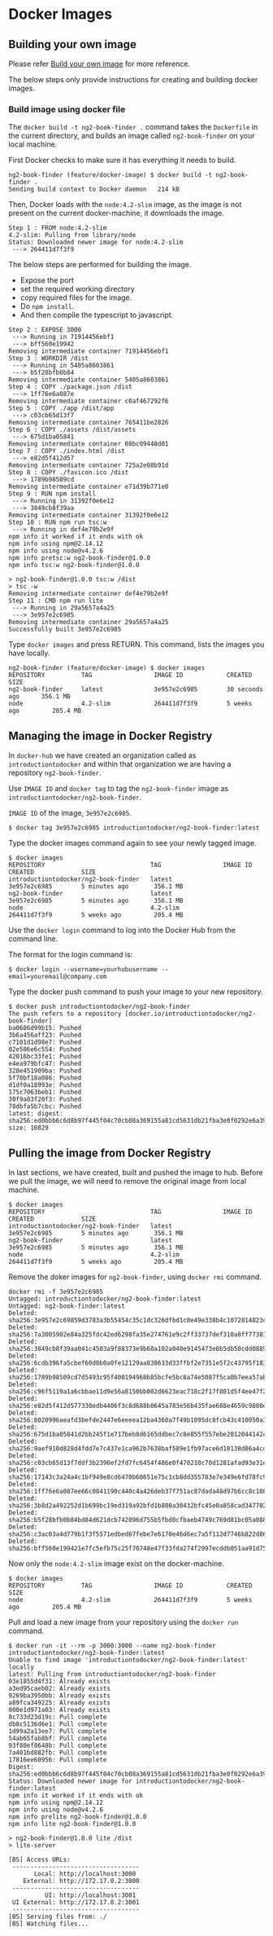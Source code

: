 # Docker Images

## Building your own image
Please refer [Build your own image](https://docs.docker.com/mac/step_four/) for more reference.

The below steps only provide instructions for creating and building docker images.

### Build image using docker file
The `docker build -t ng2-book-finder .` command takes the `Dockerfile` in the current directory, and builds an image called `ng2-book-finder` on your local machine.

First Docker checks to make sure it has everything it needs to build.

```
ng2-book-finder (feature/docker-image) $ docker build -t ng2-book-finder .
Sending build context to Docker daemon   214 kB
```

Then, Docker loads with the `node:4.2-slim` image, as the image is not present on the current docker-machine, it downloads the image.

```
Step 1 : FROM node:4.2-slim
4.2-slim: Pulling from library/node
Status: Downloaded newer image for node:4.2-slim
 ---> 264411d7f3f9
```

The below steps are performed for building the image.
 - Expose the port
 - set the required working directory
 - copy required files for the image.
 - Do `npm install`.
 - And then compile the typescript to javascript.

```
Step 2 : EXPOSE 3000
 ---> Running in 71914456ebf1
 ---> bff560e19942
Removing intermediate container 71914456ebf1
Step 3 : WORKDIR /dist
 ---> Running in 5405a8603861
 ---> b5f28bfb0b84
Removing intermediate container 5405a8603861
Step 4 : COPY ./package.json /dist
 ---> 1ff76e6a087e
Removing intermediate container c0af467292f6
Step 5 : COPY ./app /dist/app
 ---> c03cb65d13f7
Removing intermediate container 765411be2826
Step 6 : COPY ./assets /dist/assets
 ---> 675d1ba05841
Removing intermediate container 08bc09448d01
Step 7 : COPY ./index.html /dist
 ---> e82d5f412d57
Removing intermediate container 725a2e08b91d
Step 8 : COPY ./favicon.ico /dist
 ---> 1789b98509cd
Removing intermediate container e71d39b771e0
Step 9 : RUN npm install
 ---> Running in 31392f0e6e12
 ---> 3849cb8f39aa
Removing intermediate container 31392f0e6e12
Step 10 : RUN npm run tsc:w
 ---> Running in def4e79b2e9f
npm info it worked if it ends with ok
npm info using npm@2.14.12
npm info using node@v4.2.6
npm info pretsc:w ng2-book-finder@1.0.0
npm info tsc:w ng2-book-finder@1.0.0

> ng2-book-finder@1.0.0 tsc:w /dist
> tsc -w
Removing intermediate container def4e79b2e9f
Step 11 : CMD npm run lite
 ---> Running in 29a5657a4a25
 ---> 3e957e2c6985
Removing intermediate container 29a5657a4a25
Successfully built 3e957e2c6985
```

Type `docker images` and press RETURN.
This command, lists the images you have locally.

```
ng2-book-finder (feature/docker-image) $ docker images
REPOSITORY          TAG                 IMAGE ID            CREATED             SIZE
ng2-book-finder     latest              3e957e2c6985        30 seconds ago      356.1 MB
node                4.2-slim            264411d7f3f9        5 weeks ago         205.4 MB
```

## Managing the image in Docker Registry

In `docker-hub` we have created an organization called as `introductiontodocker` and within that organization we are having a repository `ng2-book-finder`.

Use `IMAGE ID` and `docker tag` to tag the `ng2-book-finder` image as `introductiontodocker/ng2-book-finder`.

`IMAGE ID` of the image, `3e957e2c6985`.

    $ docker tag 3e957e2c6985 introductiontodocker/ng2-book-finder:latest

Type the docker images command again to see your newly tagged image.

    $ docker images
    REPOSITORY                             TAG                 IMAGE ID            CREATED             SIZE
    introductiontodocker/ng2-book-finder   latest              3e957e2c6985        5 minutes ago       356.1 MB
    ng2-book-finder                        latest              3e957e2c6985        5 minutes ago       356.1 MB
    node                                   4.2-slim            264411d7f3f9        5 weeks ago         205.4 MB

Use the `docker login` command to log into the Docker Hub from the command line.

The format for the login command is:

    $ docker login --username=yourhubusername --email=youremail@company.com

Type the docker push command to push your image to your new repository.

    $ docker push introductiontodocker/ng2-book-finder
    The push refers to a repository [docker.io/introductiontodocker/ng2-book-finder]
    ba0686d99b15: Pushed
    3b6a456aff23: Pushed
    c7101d1d98e7: Pushed
    02e506e6c554: Pushed
    42016bc33fe1: Pushed
    e4ea979bfc47: Pushed
    328e451909ba: Pushed
    5f70bf18a086: Pushed
    d1df0a18993e: Pushed
    175c7063beb1: Pushed
    30f9a83f20f3: Pushed
    78dbfa5b7cbc: Pushed
    latest: digest: sha256:ed0bbb6c6d8b97f445f04c70cb08a369155a81cd5631db21fba3e0f0292e6a39 size: 10829


## Pulling the image from Docker Registry

In last sections, we have created, built and pushed the image to hub. Before we pull the image, we will need to remove the original image from local machine.

```
$ docker images
REPOSITORY                             TAG                 IMAGE ID            CREATED             SIZE
introductiontodocker/ng2-book-finder   latest              3e957e2c6985        5 minutes ago       356.1 MB
ng2-book-finder                        latest              3e957e2c6985        5 minutes ago       356.1 MB
node                                   4.2-slim            264411d7f3f9        5 weeks ago         205.4 MB
```

Remove the doker images for `ng2-book-finder`, using `docker rmi` command.

```
docker rmi -f 3e957e2c6985
Untagged: introductiontodocker/ng2-book-finder:latest
Untagged: ng2-book-finder:latest
Deleted: sha256:3e957e2c69859d3783a3b55454c35c1dc326dfbd1c0e49e338b4c1072814823c
Deleted: sha256:7a3005902e84a325fdc42ed6298fa35e274761e9c2ff33737def310a8ff77381
Deleted: sha256:3849cb8f39aa041c4503a9f88373e9b60a102a040e9145473e8b5db50cdd0889
Deleted: sha256:6cdb396fa5cbef60d0b0a0fe12129aa838633d33ffbf2e7351e5f2c43795f183
Deleted: sha256:1789b98509cd7d5493c95f400194968b85bcfe5bc8a74e5087f5ca0b7eea57ab
Deleted: sha256:c96f5119a1a6cbbae11d9e56a8150bb002d6623eac718c2f17f801d5f4ee47f2
Deleted: sha256:e82d5f412d577330edb4406f3c8d688b0645a783e56b435fae688e4659c9880d
Deleted: sha256:8020996aeafd3befde2447e6eeeea12ba4360a7f49b1095dc8fcb43c410050a3
Deleted: sha256:675d1ba05841d2bb245f1e717beb8d6165ddbec7c8e855f557ebe20120441424
Deleted: sha256:9aef910d828d4fdd7e7c437e1ca962b7638baf589e1fb97ace6d10138d86a4cd
Deleted: sha256:c03cb65d13f7ddf3b2390ef2fd7fc6454f486e0f470210c70d1281afad93e31e
Deleted: sha256:17143c3a24a4c1bf949e8cd6470b60651e75c1cb8dd355783e7e349e6fd78fc9
Deleted: sha256:1ff76e6a087ee66c0841190c440c4a426deb37f751ac87dada48d97b6cc8c108
Deleted: sha256:3b8d2a492252d1b699bc19ed319a92bfd1b800a30432bfc45e0a858cad347702
Deleted: sha256:b5f28bfb0b84bd84d621dcb742096d755b5fbd0cfbaeb4749c769d81bc05a088
Deleted: sha256:c3ac03a4d779b1f3f5571edbed67febe7e6170e46d6ec7a5f112d7746b822d86
Deleted: sha256:bff560e199421e7fc5efb75c25f70748e47f33fda274f2997ecddb051aa91d75
```

Now only the `node:4.2-slim` image exist on the docker-machine.

```
$ docker images
REPOSITORY          TAG                 IMAGE ID            CREATED             SIZE
node                4.2-slim            264411d7f3f9        5 weeks ago         205.4 MB
```

Pull and load a new image from your repository using the `docker run` command.

```
$ docker run -it --rm -p 3000:3000 --name ng2-book-finder introductiontodocker/ng2-book-finder:latest
Unable to find image 'introductiontodocker/ng2-book-finder:latest' locally
latest: Pulling from introductiontodocker/ng2-book-finder
03e1855d4f31: Already exists
a3ed95caeb02: Already exists
9269ba3950bb: Already exists
a89fca349225: Already exists
000e1d971a03: Already exists
8c733d23d19c: Pull complete
db8c5136d6e1: Pull complete
1d99a2a13ee7: Pull complete
54ab65fab8bf: Pull complete
93f80ef8648b: Pull complete
7a401bd882fb: Pull complete
17816ee60956: Pull complete
Digest: sha256:ed0bbb6c6d8b97f445f04c70cb08a369155a81cd5631db21fba3e0f0292e6a39
Status: Downloaded newer image for introductiontodocker/ng2-book-finder:latest
npm info it worked if it ends with ok
npm info using npm@2.14.12
npm info using node@v4.2.6
npm info prelite ng2-book-finder@1.0.0
npm info lite ng2-book-finder@1.0.0

> ng2-book-finder@1.0.0 lite /dist
> lite-server

[BS] Access URLs:
 -----------------------------------
       Local: http://localhost:3000
    External: http://172.17.0.2:3000
 -----------------------------------
          UI: http://localhost:3001
 UI External: http://172.17.0.2:3001
 -----------------------------------
[BS] Serving files from: ./
[BS] Watching files...

```
